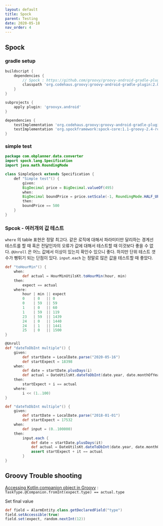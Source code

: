 ```yaml
---
layout: default
title: Spock
parent: Testing
date: 2020-05-18
nav_order: 4
---
```


## Spock

### gradle setup

```groovy
buildscript {
    dependencies {
        // Spock : https://github.com/groovy/groovy-android-gradle-plugin
        classpath 'org.codehaus.groovy:groovy-android-gradle-plugin:2.0.1'
    }
}

subprojects {
    apply plugin: 'groovyx.android'
}

dependencies {
    testImplementation 'org.codehaus.groovy:groovy-android-gradle-plugin:2.0.1'
    testImplementation 'org.spockframework:spock-core:1.1-groovy-2.4-rc-2'
}
```

### simple test

```java
package com.obplanner.data.converter
import spock.lang.Specification
import java.math.RoundingMode

class SimpleSpock extends Specification {
    def "Simple test"() {
        given:
        BigDecimal price = BigDecimal.valueOf(495)
        when:
        BigDecimal boundPrice = price.setScale(-1, RoundingMode.HALF_UP)
        then:
        boundPrice == 500
    }
}
```

### Spcok - 여러개의 값 테스트

`where` 의 table 표현은 정말 최고다. 같은 로직에 대해서 파라미터만 달리하는 경계선 테스트를 할 때 혹은 전달인자의 오류가 값에 대해서 테스트할 때 이것보다 좋을 수 없다.
`@Unroll` 은 어느 값에서 이상이 있는지 확인수 있으니 좋다. 하지만 단위 테스트 갯수가 뻥튀기 되는 단점이 있다.
`input.each` 는 정말로 많은 값을 테스트할 때 좋았다.

```groovy
def "toHourMin"() {
    when:
        def actual = HourMinUtilsKt.toHourMin(hour, min)
    then:
        expect == actual
    where:
        hour | min || expect
        0    | 0   || 0
        0    | 59  || 59
        1    | 0   || 60
        1    | 59  || 119
        23   | 59  || 1439
        24   | 0   || 1440
        24   | 1   || 1441
        25   | 0   || 1500
}
```

```groovy
@Unroll
def "dateToDbInt multiple"() {
    given:
        def startDate = LocalDate.parse("2020-05-16")
        def startExpect = 18398
    when:
        def date = startDate.plusDays(i)
        def actual = DateUtilsKt.dateToDbInt(date.year, date.monthOfYear, date.dayOfMonth)
    then:
        startExpect + i == actual
    where:
        i << (1..100)
}
```

```groovy
def "dateToDbInt multiple"() {
    given:
        def startDate = LocalDate.parse("2018-01-01")
        def startExpect = 17532
    when:
        def input = (0..100000)
    then:
        input.each {
            def date = startDate.plusDays(it)
            def actual = DateUtilsKt.dateToDbInt(date.year, date.monthOfYear, date.dayOfMonth)
            assert startExpect + it == actual
        }
}
```


## Groovy Trouble shooting

[Accessing Kotlin companion object in Groovy](https://stackoverflow.com/a/44738645) : `TaskType.@Companion.fromInt(expect.type) == actual.type`

Set final value
  
```groovy
def field = AlarmEntity.class.getDeclaredField("type")
field.setAccessible(true)
field.set(expect, random.nextInt(12))
```
